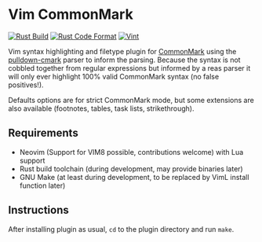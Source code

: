 # Vim CommonMark

[![Rust Build](https://img.shields.io/github/workflow/status/alerque/vim-commonmark/Rust?label=Rust)](https://github.com/alerque/vim-commonmark/actions?workflow=Rust)
[![Rust Code Format](https://img.shields.io/github/workflow/status/alerque/vim-commonmark/Rustfmt?label=Rustfmt&logo=Rust)](https://github.com/alerque/vim-commonmark/actions?workflow=Rustfmt)
[![Vint](https://github.com/alerque/vim-commonmark/workflows/Vint/badge.svg)](https://github.com/alerque/vim-commonmark/actions?workflow=Vint)

Vim syntax highlighting and filetype plugin for [CommonMark][commonmark] using the [pulldown-cmark][pulldown-cmark] parser to inform the parsing. Because the syntax is not cobbled together from regular expressions but informed by a reas parser it will only ever highlight 100% valid CommonMark syntax (no false positives!).

Defaults options are for strict CommonMark mode, but some extensions are also available (footnotes, tables, task lists, strikethrough).

## Requirements

* Neovim (Support for VIM8 possible, contributions welcome) with Lua support
* Rust build toolchain (during development, may provide binaries later)
* GNU Make (at least during development, to be replaced by VimL install function later)

## Instructions

After installing plugin as usual, `cd` to the plugin directory and run `make`.

  [commonmark]: https://commonmark.org
  [pulldown-cmark]: https://github.com/raphlinus/pulldown-cmark
